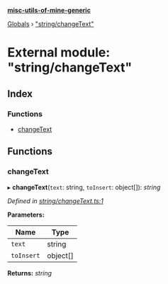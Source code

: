 **[misc-utils-of-mine-generic](../README.md)**

[Globals](../globals.md) › ["string/changeText"](_string_changetext_.md)

# External module: "string/changeText"

## Index

### Functions

* [changeText](_string_changetext_.md#changetext)

## Functions

###  changeText

▸ **changeText**(`text`: string, `toInsert`: object[]): *string*

*Defined in [string/changeText.ts:1](https://github.com/cancerberoSgx/misc-utils-of-mine/blob/04abc74/misc-utils-of-mine-generic/src/string/changeText.ts#L1)*

**Parameters:**

Name | Type |
------ | ------ |
`text` | string |
`toInsert` | object[] |

**Returns:** *string*